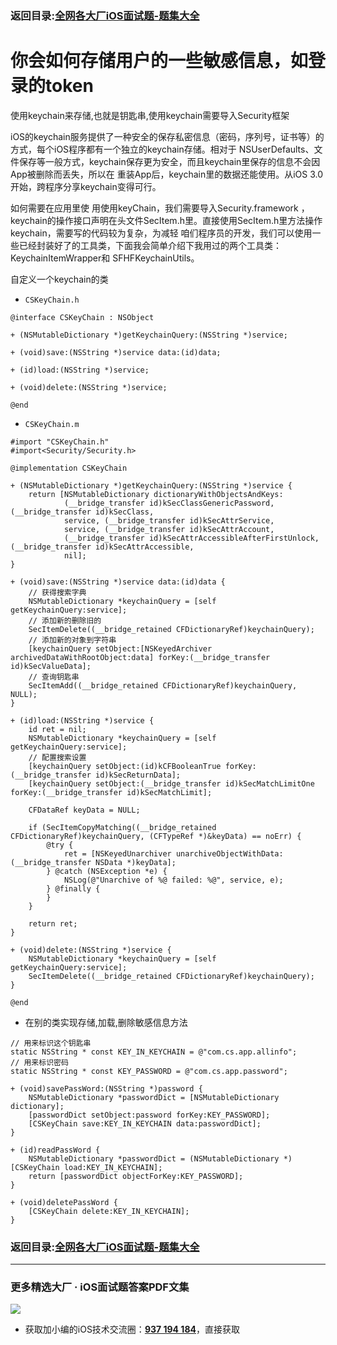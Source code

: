 ### 返回目录:[全网各大厂iOS面试题-题集大全](https://github.com/LGBamboo/iOS-Advanced)

# 你会如何存储用户的一些敏感信息，如登录的token

使用keychain来存储,也就是钥匙串,使用keychain需要导入Security框架

iOS的keychain服务提供了一种安全的保存私密信息（密码，序列号，证书等）的方式，每个iOS程序都有一个独立的keychain存储。相对于 NSUserDefaults、文件保存等一般方式，keychain保存更为安全，而且keychain里保存的信息不会因App被删除而丢失，所以在 重装App后，keychain里的数据还能使用。从iOS 3.0开始，跨程序分享keychain变得可行。

如何需要在应用里使 用使用keyChain，我们需要导入Security.framework ，keychain的操作接口声明在头文件SecItem.h里。直接使用SecItem.h里方法操作keychain，需要写的代码较为复杂，为减轻 咱们程序员的开发，我们可以使用一些已经封装好了的工具类，下面我会简单介绍下我用过的两个工具类：KeychainItemWrapper和 SFHFKeychainUtils。

自定义一个keychain的类

* `CSKeyChain.h`
```
@interface CSKeyChain : NSObject

+ (NSMutableDictionary *)getKeychainQuery:(NSString *)service;

+ (void)save:(NSString *)service data:(id)data;

+ (id)load:(NSString *)service;

+ (void)delete:(NSString *)service;

@end
```

* `CSKeyChain.m`
```
#import "CSKeyChain.h"
#import<Security/Security.h>

@implementation CSKeyChain

+ (NSMutableDictionary *)getKeychainQuery:(NSString *)service {
    return [NSMutableDictionary dictionaryWithObjectsAndKeys:
            (__bridge_transfer id)kSecClassGenericPassword,(__bridge_transfer id)kSecClass,
            service, (__bridge_transfer id)kSecAttrService,
            service, (__bridge_transfer id)kSecAttrAccount,
            (__bridge_transfer id)kSecAttrAccessibleAfterFirstUnlock,(__bridge_transfer id)kSecAttrAccessible,
            nil];
}

+ (void)save:(NSString *)service data:(id)data {
    // 获得搜索字典
    NSMutableDictionary *keychainQuery = [self getKeychainQuery:service];
    // 添加新的删除旧的
    SecItemDelete((__bridge_retained CFDictionaryRef)keychainQuery);
    // 添加新的对象到字符串
    [keychainQuery setObject:[NSKeyedArchiver archivedDataWithRootObject:data] forKey:(__bridge_transfer id)kSecValueData];
    // 查询钥匙串
    SecItemAdd((__bridge_retained CFDictionaryRef)keychainQuery, NULL);
}

+ (id)load:(NSString *)service {
    id ret = nil;
    NSMutableDictionary *keychainQuery = [self getKeychainQuery:service];
    // 配置搜索设置
    [keychainQuery setObject:(id)kCFBooleanTrue forKey:(__bridge_transfer id)kSecReturnData];
    [keychainQuery setObject:(__bridge_transfer id)kSecMatchLimitOne forKey:(__bridge_transfer id)kSecMatchLimit];
    
    CFDataRef keyData = NULL;
    
    if (SecItemCopyMatching((__bridge_retained CFDictionaryRef)keychainQuery, (CFTypeRef *)&keyData) == noErr) {
        @try {
            ret = [NSKeyedUnarchiver unarchiveObjectWithData:(__bridge_transfer NSData *)keyData];
        } @catch (NSException *e) {
            NSLog(@"Unarchive of %@ failed: %@", service, e);
        } @finally {
        }
    }
    
    return ret;
}

+ (void)delete:(NSString *)service {
    NSMutableDictionary *keychainQuery = [self getKeychainQuery:service];
    SecItemDelete((__bridge_retained CFDictionaryRef)keychainQuery);
}

@end
```

* 在别的类实现存储,加载,删除敏感信息方法
```
// 用来标识这个钥匙串
static NSString * const KEY_IN_KEYCHAIN = @"com.cs.app.allinfo";
// 用来标识密码
static NSString * const KEY_PASSWORD = @"com.cs.app.password";

+ (void)savePassWord:(NSString *)password {
    NSMutableDictionary *passwordDict = [NSMutableDictionary dictionary];
    [passwordDict setObject:password forKey:KEY_PASSWORD];
    [CSKeyChain save:KEY_IN_KEYCHAIN data:passwordDict];
}

+ (id)readPassWord {
    NSMutableDictionary *passwordDict = (NSMutableDictionary *)[CSKeyChain load:KEY_IN_KEYCHAIN];
    return [passwordDict objectForKey:KEY_PASSWORD];
}

+ (void)deletePassWord {
    [CSKeyChain delete:KEY_IN_KEYCHAIN];
}
```

### 返回目录:[全网各大厂iOS面试题-题集大全](https://github.com/LGBamboo/iOS-Advanced)

***
### 更多精选大厂 · iOS面试题答案PDF文集

![](https://upload-images.jianshu.io/upload_images/17495317-e01b6f4e054727b7.png?imageMogr2/auto-orient/strip%7CimageView2/2/w/1240)
* 获取加小编的iOS技术交流圈：**[937 194 184](https://jq.qq.com/?_wv=1027&k=5PARXCI)**，直接获取
